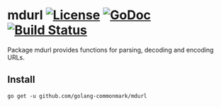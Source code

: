 mdurl [![License](https://img.shields.io/badge/licence-BSD--2--Clause-blue.svg)](https://opensource.org/licenses/BSD-2-Clause) [![GoDoc](http://godoc.org/github.com/golang-commonmark/mdurl?status.svg)](http://godoc.org/github.com/golang-commonmark/mdurl) [![Build Status](https://travis-ci.org/golang-commonmark/mdurl.png?branch=master)](https://travis-ci.org/golang-commonmark/mdurl)
=====

Package mdurl provides functions for parsing, decoding and encoding URLs.

## Install

    go get -u github.com/golang-commonmark/mdurl
